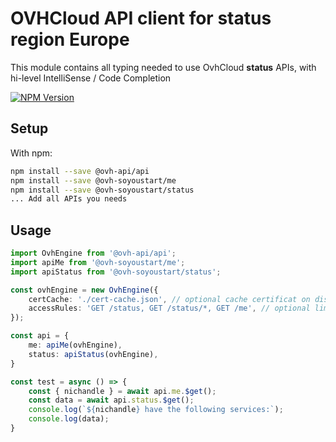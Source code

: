# OVHCloud API client for **status** region Europe

This module contains all typing needed to use OvhCloud **status** APIs, with hi-level IntelliSense / Code Completion

[![NPM Version](https://img.shields.io/npm/v/@ovh-soyoustart/status.svg?style=flat)](https://www.npmjs.org/package/@ovh-soyoustart/status)

## Setup

With npm:

```bash
npm install --save @ovh-api/api
npm install --save @ovh-soyoustart/me
npm install --save @ovh-soyoustart/status
... Add all APIs you needs
```

## Usage

```typescript
import OvhEngine from '@ovh-api/api';
import apiMe from '@ovh-soyoustart/me';
import apiStatus from '@ovh-soyoustart/status';

const ovhEngine = new OvhEngine({ 
    certCache: './cert-cache.json', // optional cache certificat on disk.
    accessRules: 'GET /status, GET /status/*, GET /me', // optional limit the requested privileges.
});

const api = {
    me: apiMe(ovhEngine),
    status: apiStatus(ovhEngine),
}

const test = async () => {
    const { nichandle } = await api.me.$get();
    const data = await api.status.$get();
    console.log(`${nichandle} have the following services:`);
    console.log(data);
}
```
